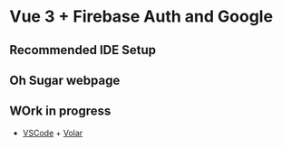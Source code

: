 # Vue 3 + Firebase Auth and Google
## Recommended IDE Setup
## Oh Sugar webpage
## WOrk in progress

- [VSCode](https://code.visualstudio.com/) + [Volar](https://marketplace.visualstudio.com/items?itemName=johnsoncodehk.volar)
